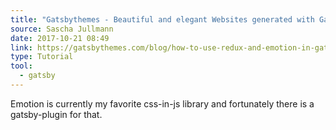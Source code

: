 ```yaml
---
title: "Gatsbythemes - Beautiful and elegant Websites generated with Gatsby"
source: Sascha Jullmann
date: 2017-10-21 08:49
link: https://gatsbythemes.com/blog/how-to-use-redux-and-emotion-in-gatsby/
type: Tutorial
tool:
  - gatsby
---
```

Emotion is currently my favorite css-in-js library and fortunately there is a gatsby-plugin for that. 





